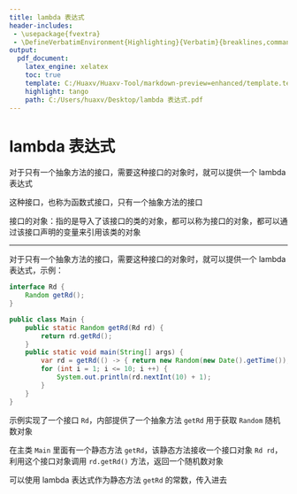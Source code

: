 ```yaml
---
title: lambda 表达式
header-includes:
 - \usepackage{fvextra}
 - \DefineVerbatimEnvironment{Highlighting}{Verbatim}{breaklines,commandchars=\\\{\}}
output:
  pdf_document:
    latex_engine: xelatex
    toc: true
    template: C:/Huaxv/Huaxv-Tool/markdown-preview=enhanced/template.tex
    highlight: tango
    path: C:/Users/huaxv/Desktop/lambda 表达式.pdf
---
```


# lambda 表达式

对于只有一个抽象方法的接口，需要这种接口的对象时，就可以提供一个 lambda 表达式

这种接口，也称为函数式接口，只有一个抽象方法的接口

接口的对象：指的是导入了该接口的类的对象，都可以称为接口的对象，都可以通过该接口声明的变量来引用该类的对象

---

对于只有一个抽象方法的接口，需要这种接口的对象时，就可以提供一个 lambda 表达式，示例：

```java
interface Rd {
    Random getRd();
}

public class Main {
    public static Random getRd(Rd rd) {
        return rd.getRd();
    }
    public static void main(String[] args) {
        var rd = getRd(() -> { return new Random(new Date().getTime()); });
        for (int i = 1; i <= 10; i ++) {
            System.out.println(rd.nextInt(10) + 1);
        }
    }
}
```

示例实现了一个接口 `Rd`，内部提供了一个抽象方法 `getRd` 用于获取 `Random` 随机数对象

在主类 `Main` 里面有一个静态方法 `getRd`，该静态方法接收一个接口对象 `Rd rd`，利用这个接口对象调用 `rd.getRd()` 方法，返回一个随机数对象

可以使用 lambda 表达式作为静态方法 `getRd` 的常数，传入进去
